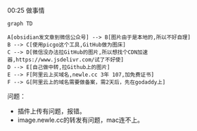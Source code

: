 00:25 做事情
```mermaid
graph TD

A[obsidian发文章到微信公众号] --> B[图片由于是本地的,所以不好自理]
B --> C[使用picgo这个工具,GitHub做为图床]
C --> D[微信没办法拉GitHub的图片,所以想找个CDN加速器,https://www.jsdelivr.com/试了不好使]
D --> E[自己做中转,拉Github上的图片]
E --> F[阿里云上买域名,newle.cc 3年 107,加免费证书]
F --> G[阿里云上的域名需要做备案，需2天后，先在godaddy上]

```
问题：
- 插件上传有问题，报错。
- image.newle.cc的转发有问题，mac连不上。